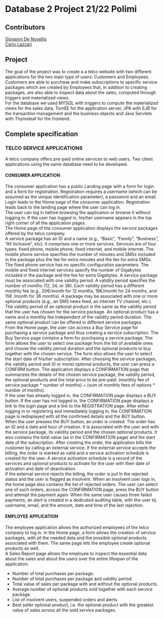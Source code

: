 # Database 2 Project 21/22 Polimi
## Contributors
[Giovanni De Novellis](https://github.com/GiovanniDeNovellis)<br>
[Carlo Lazzari](https://github.com/unbearableDarkness)
## Project
The goal of the project was to create a a telco website with two different applications for the two main type of users: Customers and Employees. Customers are able to purchase and make subscriptions to specific service packages which are created by Employees that, in addition to creating packages, are also able to inspect data about the sales, computed through triggers and materialized views. <br>
For the database we used MYSQL with triggers to compute the materialized views for the sales data, TomEE for the application server, JPA with EJB for the transaction management and the business objects and Java Servlets with Thymeleaf for the frontend. 
## Complete specification
### TELCO SERVICE APPLICATIONS
A telco company offers pre-paid online services to web users. Two client applications using the same database need to be developed.
#### CONSUMER APPLICATION
The consumer application has a public Landing page with a form for login and a form for registration. Registration requires a username (which can be assumed as the unique identification parameter), a password and an email. Login leads to the Home page of the consumer application. Registration leads back to the landing page where the user can log in.<br>
The user can log in before browsing the application or browse it without logging in. If the user has logged in, his/her username appears in the top right corner of all the application pages.<br>
The Home page of the consumer application displays the service packages offered by the telco company.<br>
A service package has an ID and a name (e.g., “Basic”, “Family”, “Business”, “All Inclusive”, etc). It comprises one or more services. Services are of four types: fixed phone, mobile phone, fixed internet, and mobile internet. The mobile phone service specifies the number of minutes and SMSs included in the package plus the fee for extra minutes and the fee for extra SMSs. The fixed phone service has no specific configuration parameters. The mobile and fixed internet services specify the number of Gigabytes included in the package and the fee for extra Gigabytes. A service package must be associated with one validity period. A validity period specifies the number of months (12, 24, or 36). Each validity period has a different monthly fee (e.g., 20€/month for 12 months, 18€/month for 24 months, and 15€ /month for 36 months). A package may be associated with one or more optional products (e.g., an SMS news feed, an internet TV channel, etc.). The validity period of an optional product is the same as the validity period that the user has chosen for the service package. An optional product has a name and a monthly fee independent of the validity period duration. The same optional product can be offered in different service packages.<br>
From the Home page, the user can access a Buy Service page for purchasing a service package and thus creating a service subscription. The Buy Service page contains a form for purchasing a service package. The form allows the user to select one package from the list of available ones and choose the validity period duration and the optional products to buy together with the chosen service. The form also allows the user to select the start date of his/her subscription. After choosing the service packages, the validity period and (0 or more) optional products, the user can press a CONFIRM button. The application displays a CONFIRMATION page that summarizes the details of the chosen service package, the validity period, the optional products and the total price to be pre-paid: (monthly fee of service package * number of months) + (sum of monthly fees of options * number of months).<br>
If the user has already logged in, the CONFIRMATION page displays a BUY button. If the user has not logged in, the CONFIRMATION page displays a link to the login page and a link to the REGISTRATION page. After either logging in or registering and immediately logging in, the CONFIRMATION page is redisplayed with all the confirmed details and the BUY button.<br>
When the user presses the BUY button, an order is created. The order has an ID and a date and hour of creation. It is associated with the user and with the service package, its validity period and the chosen optional products. It also contains the total value (as in the CONFIRMATION page) and the start date of the subscription. After creating the order, the application bills the customer by calling an external service. If the external service accepts the billing, the order is marked as valid and a service activation schedule is created for the user. A service activation schedule is a record of the services and optional products to activate for the user with their date of activation and date of deactivation.<br>
If the external service rejects the billing, the order is put in the rejected status and the user is flagged as insolvent. When an insolvent user logs in, the home page also contains the list of rejected orders. The user can select one of such orders, access the CONFIRMATION page, press the BUY button and attempt the payment again. When the same user causes three failed payments, an alert is created in a dedicated auditing table, with the user Id, username, email, and the amount, date and time of the last rejection.
#### EMPLOYEE APPLICATION
The employee application allows the authorized employees of the telco company to log in. In the Home page, a form allows the creation of service packages, with all the needed data and the possible optional products associated with them. The same page lets the employee create optional products as well.<br>
A Sales Report page allows the employee to inspect the essential data about the sales and about the users over the entire lifespan of the application:
 - Number of total purchases per package.
 - Number of total purchases per package and validity period.
 - Total value of sales per package with and without the optional products.
 - Average number of optional products sold together with each service package.
 - List of insolvent users, suspended orders and alerts.
 - Best seller optional product, i.e. the optional product with the greatest value of sales across all the sold service packages.
